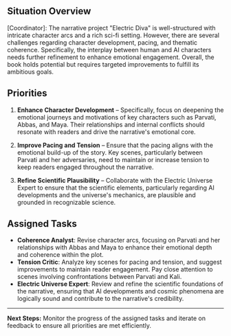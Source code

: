 ## Situation Overview
[Coordinator]: The narrative project "Electric Diva" is well-structured with intricate character arcs and a rich sci-fi setting. However, there are several challenges regarding character development, pacing, and thematic coherence. Specifically, the interplay between human and AI characters needs further refinement to enhance emotional engagement. Overall, the book holds potential but requires targeted improvements to fulfill its ambitious goals.

## Priorities
1. **Enhance Character Development** – Specifically, focus on deepening the emotional journeys and motivations of key characters such as Parvati, Abbas, and Maya. Their relationships and internal conflicts should resonate with readers and drive the narrative's emotional core.
   
2. **Improve Pacing and Tension** – Ensure that the pacing aligns with the emotional build-up of the story. Key scenes, particularly between Parvati and her adversaries, need to maintain or increase tension to keep readers engaged throughout the narrative.
   
3. **Refine Scientific Plausibility** – Collaborate with the Electric Universe Expert to ensure that the scientific elements, particularly regarding AI developments and the universe's mechanics, are plausible and grounded in recognizable science.

## Assigned Tasks
- **Coherence Analyst**: Revise character arcs, focusing on Parvati and her relationships with Abbas and Maya to enhance their emotional depth and coherence within the plot.  
- **Tension Critic**: Analyze key scenes for pacing and tension, and suggest improvements to maintain reader engagement. Pay close attention to scenes involving confrontations between Parvati and Kali.  
- **Electric Universe Expert**: Review and refine the scientific foundations of the narrative, ensuring that AI developments and cosmic phenomena are logically sound and contribute to the narrative's credibility.

---
**Next Steps:** Monitor the progress of the assigned tasks and iterate on feedback to ensure all priorities are met efficiently.